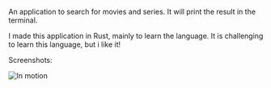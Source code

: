 An application to search for movies and series. It will print the result in the terminal.

I made this application in Rust, mainly to learn the language. It is challenging to learn this language, but i like it!

Screenshots:

![In motion]("https://github.com/bpeperkamp/rust_mediasearch/blob/main/screenshots/peek.gif")